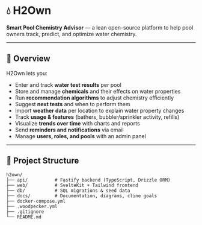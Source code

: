 # 💧 H2Own

**Smart Pool Chemistry Advisor** — a lean open-source platform to help pool owners track, predict, and optimize water chemistry.

---

## 📌 Overview

H2Own lets you:

- Enter and track **water test results** per pool
- Store and manage **chemicals** and their effects on water properties
- Run **recommendation algorithms** to adjust chemistry efficiently
- Suggest **next tests** and when to perform them
- Import **weather data** per location to explain water property changes
- Track **usage & features** (bathers, bubbler/sprinkler activity, refills)
- Visualize **trends over time** with charts and reports
- Send **reminders and notifications** via email
- Manage **users, roles, and pools** with an admin panel

---

## 📂 Project Structure

```text
h2own/
├── api/          # Fastify backend (TypeScript, Drizzle ORM)
├── web/          # SvelteKit + Tailwind frontend
├── db/           # SQL migrations & seed data
├── docs/         # Documentation, diagrams, cline goals
├── docker-compose.yml
├── .woodpecker.yml
├── .gitignore
└── README.md
